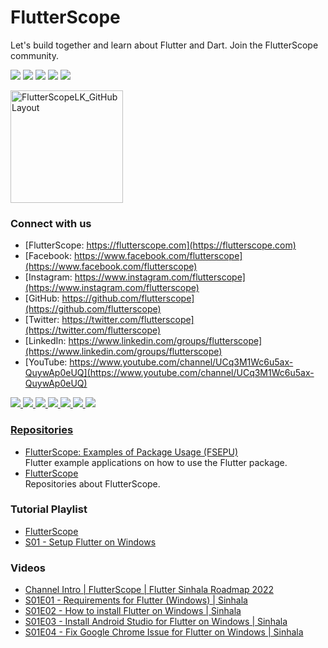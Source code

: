 # FlutterScope 

Let's build together and learn about Flutter and Dart. Join the FlutterScope community.

<img src="https://img.icons8.com/color/28/000000/flutter.png"/> <img src="https://img.icons8.com/color/28/000000/dart.png"/> <img src="https://img.icons8.com/color/28/000000/hearts.png"/> <img src="https://img.icons8.com/color/28/000000/sri-lanka.png"/> <img src="https://img.icons8.com/color/28/000000/e-learning.png"/> 

<img width="180" alt="FlutterScopeLK_GitHubLayout" src="https://user-images.githubusercontent.com/98766441/153240473-a2dacea5-8ecf-423d-9346-5fd46d75b2c7.png"> 

### Connect with us

- [FlutterScope: https://flutterscope.com](https://flutterscope.com)
- [Facebook: https://www.facebook.com/flutterscope](https://www.facebook.com/flutterscope)
- [Instagram: https://www.instagram.com/flutterscope](https://www.instagram.com/flutterscope)
- [GitHub: https://github.com/flutterscope](https://github.com/flutterscope)
- [Twitter: https://twitter.com/flutterscope](https://twitter.com/flutterscope)
- [LinkedIn: https://www.linkedin.com/groups/flutterscope](https://www.linkedin.com/groups/flutterscope)
- [YouTube: https://www.youtube.com/channel/UCq3M1Wc6u5ax-QuywAp0eUQ](https://www.youtube.com/channel/UCq3M1Wc6u5ax-QuywAp0eUQ)

<a href="https://flutterscope.com"><img src="https://img.icons8.com/fluency/42/000000/domain--v1.png"/>
<a href="https://www.facebook.com/flutterscope"><img src="https://img.icons8.com/fluency/42/000000/facebook-circled.png"/>
<a href="https://www.instagram.com/flutterscope"><img src="https://img.icons8.com/fluency/42/000000/instagram-new--v1.png"/>
<a href="https://github.com/flutterscope"><img src="https://img.icons8.com/fluency/42/000000/github.png"/>
<a href="https://twitter.com/flutterscope"><img src="https://img.icons8.com/fluency/42/000000/twitter--v1.png"/>
<a href="https://www.linkedin.com/groups/flutterscope"><img src="https://img.icons8.com/fluency/42/000000/linkedin.png"/>
<a href="https://www.youtube.com/channel/UCq3M1Wc6u5ax-QuywAp0eUQ"><img src="https://img.icons8.com/fluency/42/000000/youtube-play.png"/>
  
### Repositories
  
- [FlutterScope: Examples of Package Usage (FSEPU)](https://github.com/flutterscope/.github/blob/main/Examples_of_Package_Usage.md)  
  Flutter example applications on how to use the Flutter package.
- [FlutterScope](https://github.com/flutterscope/.github/blob/main/FlutterScope.md)  
  Repositories about FlutterScope.

### Tutorial Playlist

- [FlutterScope](https://www.youtube.com/watch?v=vAbYJm7QqJk&list=PLJLSfLwaICgqESBez1TTInCHC9RhiJg5x)
- [S01 - Setup Flutter on Windows](https://www.youtube.com/playlist?list=PLJLSfLwaICgqDuQWWv9BBgz2hSX2DAnFv)
  
### Videos
  
- [Channel Intro | FlutterScope | Flutter Sinhala Roadmap 2022](https://www.youtube.com/watch?v=vAbYJm7QqJk)
- [S01E01 - Requirements for Flutter (Windows) | Sinhala](https://www.youtube.com/watch?v=GmcgXuXg4T8)
- [S01E02 - How to install Flutter on Windows | Sinhala](https://www.youtube.com/watch?v=wXVkBtYY4Uw)
- [S01E03 - Install Android Studio for Flutter on Windows | Sinhala](https://www.youtube.com/watch?v=R3QyaFuml7E)
- [S01E04 - Fix Google Chrome Issue for Flutter on Windows | Sinhala](https://www.youtube.com/watch?v=oLXGx_Ai1fQ)


